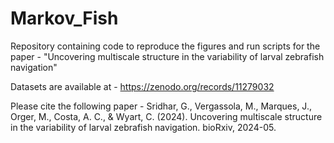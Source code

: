# Markov_Fish

Repository containing code to reproduce the figures and run scripts for the paper - "Uncovering multiscale structure in the variability of larval zebrafish navigation"

Datasets are available at - https://zenodo.org/records/11279032

Please cite the following paper - Sridhar, G., Vergassola, M., Marques, J., Orger, M., Costa, A. C., & Wyart, C. (2024). Uncovering multiscale structure in the variability of larval zebrafish navigation. bioRxiv, 2024-05.
